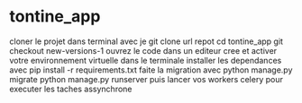 # tontine_app
cloner le projet dans terminal avec je git clone url repot
cd tontine_app
git checkout new-versions-1
ouvrez le code dans un editeur 
cree et activer votre environnement virtuelle
dans le terminale installer les dependances avec pip install -r requirements.txt
faite la migration avec python manage.py migrate
python manage.py runserver
puis lancer vos workers celery pour executer les taches assynchrone

